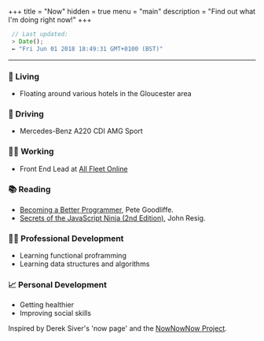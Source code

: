 +++
title = "Now"
hidden = true
menu = "main"
description = "Find out what I'm doing right now!"
+++

```javascript
 // Last updated:
 > Date();
 ⇜ "Fri Jun 01 2018 18:49:31 GMT+0100 (BST)"
```

---

### 🏡 Living
 - Floating around various hotels in the Gloucester area

### 🚗 Driving
 - Mercedes-Benz A220 CDI AMG Sport

### 👨‍💻 Working
 - Front End Lead at [All Fleet Online](https://www.allfleetonline.com)

### 📚 Reading
 - [Becoming a Better Programmer](http://amzn.to/2htrlgX), Pete Goodliffe.
 - [Secrets of the JavaScript Ninja (2nd Edition)](http://amzn.to/2huIV42), John Resig.

### 👨‍🎓 Professional Development
 - Learning functional proframming
 - Learning data structures and algorithms

### 📈 Personal Development
 - Getting healthier
 - Improving social skills

Inspired by Derek Siver's 'now page' and the [NowNowNow Project](http://nownownow.com/about).
